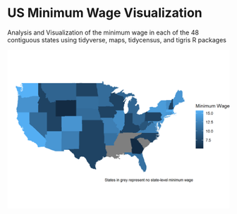 # US Minimum Wage Visualization 

Analysis and Visualization of the minimum wage in each of the 48 contiguous states using tidyverse, maps, tidycensus, and tigris R packages 


![minimum-wage-visualization](https://github.com/ericcheung1/Academic-Projects/blob/main/minimum-wage-visualization/US_Minimum_wage.png)
